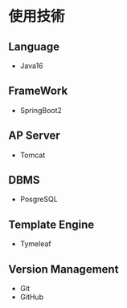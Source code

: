 # 使用技術

## Language
- Java16

## FrameWork
- SpringBoot2

## AP Server
- Tomcat

## DBMS
- PosgreSQL

## Template Engine
- Tymeleaf

## Version Management
- Git
- GitHub

